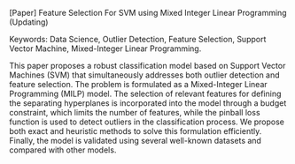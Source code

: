 [Paper] Feature Selection For SVM using Mixed Integer Linear Programming (Updating)

Keywords: Data Science, Outlier Detection, Feature Selection, Support Vector Machine, Mixed-Integer Linear Programming.

This paper proposes a robust classification model based on Support Vector Machines (SVM) that simultaneously addresses both outlier detection and feature selection. The problem is formulated as a Mixed-Integer Linear Programming (MILP) 
model. The selection of relevant features for defining the separating hyperplanes is 
incorporated into the model through a budget constraint, which limits the number of 
features, while the pinball loss function is used to detect outliers in the classification 
process. We propose both exact and heuristic methods to solve this formulation
efficiently. Finally, the model is validated using several well-known datasets and 
compared with other models.
